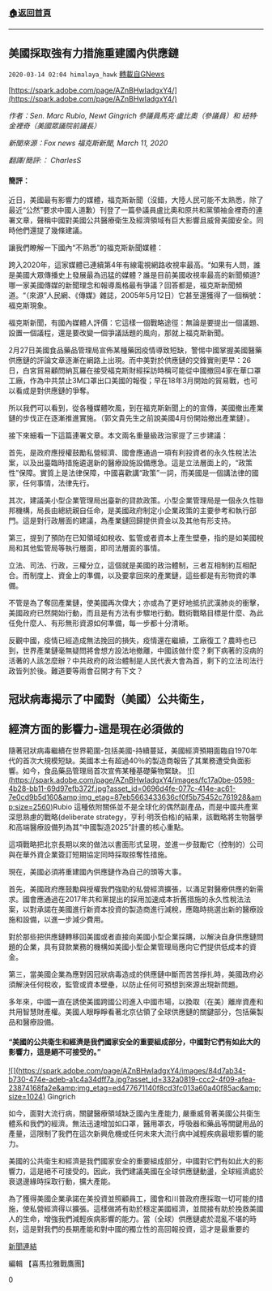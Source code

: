 ###  [:house:返回首頁](https://github.com/ourhimalayas/txt)
---

## 美國採取強有力措施重建國內供應鏈
`2020-03-14 02:04 himalaya_hawk` [轉載自GNews](https://gnews.org/zh-hant/140657/)

[https://spark.adobe.com/page/AZnBHwIadgxY4/](https://spark.adobe.com/page/AZnBHwIadgxY4/)

*作者：Sen. Marc Rubio, Newt Gingrich 參議員馬克·盧比奧（參議員）和 紐特·金裡奇（美國眾議院前議長）*

*新聞來源：Fox news 福克斯新聞, March 11, 2020*

*翻譯/簡評:： CharlesS*

#### **簡評：**

近日，美國最有影響力的媒體，福克斯新聞（沒錯，大陸人民可能不太熟悉，除了最近“公然”要求中國人道歉）刊登了一篇參議員盧比奧和原共和黨領袖金裡奇的連署文章，聲稱中國對美國公共醫療衛生及經濟領域有巨大影響且威脅美國安全。同時他們還提了幾條建議。

讓我們瞭解一下國內“不熟悉”的福克斯新聞媒體：

跨入2020年，這家媒體已連續第4年有線電視網路收視率最高。“如果有人問，誰是美國大眾傳播史上發展最為迅猛的媒體？誰是目前美國收視率最高的新聞頻道?哪一家美國傳媒的新聞理念和報導風格最有爭議？回答都是，福克斯新聞頻道。“（來源”人民網、《傳媒》雜誌，2005年5月12日）它甚至還獲得了一個稱號：福克斯現象。

福克斯新聞，有國內媒體人評價：它這樣一個戰略途徑：無論是要提出一個議題、設置一個議程，還是要改變一個爭議話題的風向，那就上福克斯新聞。

2月27日美國食品藥品管理局宣佈某種藥因疫情導致短缺，警惕中國掌握美國醫藥供應鏈的評論文章逐漸在網路上出現。而中美對於供應鏈的交鋒實則更早：26日，白宮貿易顧問納瓦羅在接受福克斯財經採訪時稱可能從中國撤回4家在華口罩工廠，作為中共禁止3M口罩出口美國的報復；早在18年3月開始的貿易戰，也可以看成是對供應鏈的爭奪。

所以我們可以看到，從各種媒體吹風，到在福克斯新聞上的的宣傳，美國撤出產業鏈的步伐正在逐漸推進實施。（郭文貴先生之前說美國4月份開始撤出產業鏈）。

接下來細看一下這篇連署文章。本文兩名重量級政治家提了三步建議：

首先，是政府應授權鼓勵私營經濟、國會應通過一項有利投資者的永久性稅法法案，以及出臺臨時措施遴選新的醫療設施設備應急。這是立法層面上的，“政策性”保障。實質上是法律保障，中國喜歡講“政策”一詞，而美國是一個講法律的國家，任何事情，法律先行。

其次，建議美小型企業管理局出臺新的貸款政策。小型企業管理局是一個永久性聯邦機構，局長由總統親自任命，是美國政府制定小企業政策的主要參考和執行部門。這是對行政層面的建議，為產業鏈回歸提供資金以及其他有形支持。

第三，提到了預防在已知領域如稅收、監管或者資本上產生壁壘，指的是如美國稅局和其他監管局等執行層面，即司法層面的事情。

立法、司法、行政，三權分立，這個就是美國的政治體制，三者互相制約互相配合。而制度上、資金上的準備，以及要拿回來的產業鏈，這些都是有形物資的準備。

不管是為了奪回產業鏈，使美國再次偉大；亦或為了更好地抵抗武漢肺炎的衝擊，美國政府已然開始行動，而且是有方法有步驟地行動。戰術戰略目標是什麼、為此任免什麼人、有形無形資源如何準備，每一步都十分清晰。

反觀中國，疫情已經造成無法挽回的損失，疫情還在繼續，工廠復工？農時也已到，世界產業鏈毫無疑問將會想方設法地撤離，中國該做什麼？剩下病著的沒病的活著的人該怎麼辦？中共政府的政治體制是人民代表大會為首，剩下的立法司法行政皆列於後。難道要等兩會召開才有下文？

## 冠狀病毒揭示了中國對（美國）公共衛生，

## 經濟方面的影響力-這是現在必須做的

隨著冠狀病毒繼續在世界範圍-包括美國-持續蔓延，美國經濟預期面臨自1970年代的首次大規模短缺。美國本土有超過40％的製造商報告了其業務遭受負面影響。如今，食品藥品管理局首次宣佈某種基礎藥物緊缺。
[!\[\](https://spark.adobe.com/page/AZnBHwIadgxY4/images/fc17a0be-0598-4b28-bb11-69d97efb372f.jpg?asset_id=0696d4fe-077c-414e-ac61-7e0cd9b5d160&amp;img_etag=87eb5663433636cf0f5b75452c761928&amp;size=2560)](https://spark.adobe.com/page/AZnBHwIadgxY4/images/fc17a0be-0598-4b28-bb11-69d97efb372f.jpg?asset_id=0696d4fe-077c-414e-ac61-7e0cd9b5d160&amp;img_etag=87eb5663433636cf0f5b75452c761928&amp;size=1024)Rubio
這種依附關係並不是全球化的偶然副產品，而是中國共產黨深思熟慮的戰略(deliberate strategy，亨利·明茨伯格)的結果，該戰略將生物醫學和高端醫療設備列為其“中國製造2025”計畫的核心重點。

這項戰略把北京長期以來的做法以書面形式呈現，並進一步鼓勵它（控制的）公司與在華外資企業簽訂短期協定同時採取掠奪性措施。

現在，美國必須將重建國內供應鏈作為自己的頭等大事。

首先，美國政府應鼓勵與授權我們強勁的私營經濟擴張，以滿足對醫療供應的新需求。國會應通過在2017年共和黨提出的採用加速成本折舊措施的永久性稅法法案，以對承諾在美國進行新資本投資的製造商進行減稅，應臨時挑選出新的醫療設施和設備，以進一步減少費用。

對於那些把供應鏈轉移回美國或者直接向美國小型企業採購，以解決自身供應鏈問題的企業，具有貸款業務的機構如美國小型企業管理局應向它們提供低成本的資金。

第三，當美國企業為應對因冠狀病毒造成的供應鏈中斷而苦苦掙扎時，美國政府必須解決任何稅收，監管或資本壁壘，以防止任何可預想到來源出現新問題。

多年來，中國一直在誘使美國跨國公司進入中國市場，以換取（在美）離岸資產和共用智慧財產權。美國人眼睜睜看著北京佔領了全球供應鏈的關鍵部分，包括藥製品和醫療設備。

#### “美國的公共衛生和經濟是我們國家安全的重要組成部分，中國對它們有如此大的影響力，這是絕不可接受的。”
[!\[\](https://spark.adobe.com/page/AZnBHwIadgxY4/images/84d7ab34-b730-474e-adeb-a1c4a34dff7a.jpg?asset_id=332a0819-ccc2-4f09-afea-23874168fa2e&amp;img_etag=ed477671140f8cd3fc013a60a40f85ac&amp;size=1024)](https://spark.adobe.com/page/AZnBHwIadgxY4/images/84d7ab34-b730-474e-adeb-a1c4a34dff7a.jpg?asset_id=332a0819-ccc2-4f09-afea-23874168fa2e&amp;img_etag=ed477671140f8cd3fc013a60a40f85ac&amp;size=1024) Gingrich


如今，面對大流行病，關鍵醫療領域缺乏國內生產能力, 嚴重威脅著美國公共衛生體系和我們的經濟。無法迅速增加如口罩，醫用罩衣，呼吸器和藥品等關鍵用品的產量，這限制了我們在這次新興危機或任何未來大流行病中減輕疾病最壞影響的能力。

美國的公共衛生和經濟是我們國家安全的重要組成部分，中國對它們有如此大的影響力，這是絕不可接受的。因此，我們建議美國在全球供應鏈動盪，全球經濟處於衰退邊緣時採取行動，擴大產能。

為了獲得美國企業承諾在美投資並照顧員工，國會和川普政府應採取一切可能的措施，使私營經濟得以擴張。這樣做將有助於穩定美國經濟，並間接有助於挽救美國人的生命，增強我們減輕疾病影響的能力。當（全球）供應鏈處於混亂不堪的時刻，這是對我們的長期產能和對中國的獨立性的高回報投資，這才是最重要的

[新聞連結](https://www.foxnews.com/opinion/coronavirus-china-public-health-economy-rubio-gingrich)

編輯 【喜馬拉雅戰鷹團】

0
